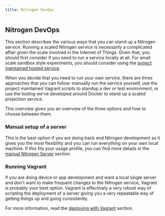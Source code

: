 ```yaml
---
title: Nitrogen DevOps
---
```


## Nitrogen DevOps

This section describes the various ways that you can stand up a Nitrogen service. Running a scaled Nitrogen service is necessarily a complicated affair given the scale involved in the Internet of Things. Given that, you should first consider if you need to run a service locally at all. For small scale sandbox style experiments, you should consider using the <a href="https://admin.nitrogen.io">project maintained hosted service</a>.

When you decide that you need to run your own service, there are three approaches that you can follow: manually run the service yourself, use the project maintained Vagrant scripts to standup a dev or test environment, or use the tooling we've developed around Docker to stand up a scaled projection service.

This overview gives you an overview of the three options and how to choose between them.

### Manual setup of a server

This is the best option if you are doing back end Nitrogen development as it gives you the most flexibility and you can run everything on your own local machine. If this fits your usage profile, you can find more details in the [manual Nitrogen Server](manual.html) section.

### Running Vagrant

If you are doing device or app development and want a local single server and don't want to make frequent changes to the Nitrogen service, Vagrant is probably your best option. Vagrant is effectively a very robust way of scripting the deployment of a server giving you a very repeatable way of getting things up and going consistently.

For more information, read tbe [deploying with Vagrant](vagrant.html) section.

<!--
### Deploying with Docker

If you are deploying into production in Azure and really need to be able to scale, the recommendation is to go with a Docker deployment. Docker gives you an app container model.

For more information, read the [deploying with Docker](docker.html) section.
-->